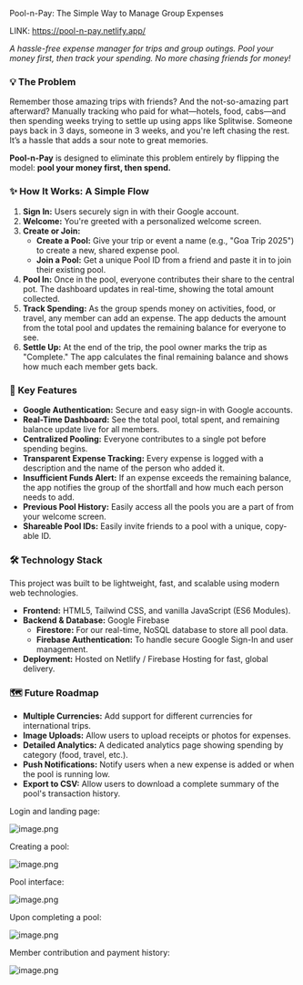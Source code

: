 
Pool-n-Pay: The Simple Way to Manage Group Expenses

LINK: https://pool-n-pay.netlify.app/


*A hassle-free expense manager for trips and group outings. Pool your money first, then track your spending. No more chasing friends for money!*

### 💡 The Problem

Remember those amazing trips with friends? And the not-so-amazing part afterward? Manually tracking who paid for what—hotels, food, cabs—and then spending weeks trying to settle up using apps like Splitwise. Someone pays back in 3 days, someone in 3 weeks, and you're left chasing the rest. It’s a hassle that adds a sour note to great memories.

**Pool-n-Pay** is designed to eliminate this problem entirely by flipping the model: **pool your money first, then spend.**

### ✨ How It Works: A Simple Flow

1. **Sign In:** Users securely sign in with their Google account.
2. **Welcome:** You're greeted with a personalized welcome screen.
3. **Create or Join:**
    - **Create a Pool:** Give your trip or event a name (e.g., "Goa Trip 2025") to create a new, shared expense pool.
    - **Join a Pool:** Get a unique Pool ID from a friend and paste it in to join their existing pool.
4. **Pool In:** Once in the pool, everyone contributes their share to the central pot. The dashboard updates in real-time, showing the total amount collected.
5. **Track Spending:** As the group spends money on activities, food, or travel, any member can add an expense. The app deducts the amount from the total pool and updates the remaining balance for everyone to see.
6. **Settle Up:** At the end of the trip, the pool owner marks the trip as "Complete." The app calculates the final remaining balance and shows how much each member gets back.

### 🚀 Key Features

- **Google Authentication:** Secure and easy sign-in with Google accounts.
- **Real-Time Dashboard:** See the total pool, total spent, and remaining balance update live for all members.
- **Centralized Pooling:** Everyone contributes to a single pot before spending begins.
- **Transparent Expense Tracking:** Every expense is logged with a description and the name of the person who added it.
- **Insufficient Funds Alert:** If an expense exceeds the remaining balance, the app notifies the group of the shortfall and how much each person needs to add.
- **Previous Pool History:** Easily access all the pools you are a part of from your welcome screen.
- **Shareable Pool IDs:** Easily invite friends to a pool with a unique, copy-able ID.

### 🛠️ Technology Stack

This project was built to be lightweight, fast, and scalable using modern web technologies.

- **Frontend:** HTML5, Tailwind CSS, and vanilla JavaScript (ES6 Modules).
- **Backend & Database:** Google Firebase
    - **Firestore:** For our real-time, NoSQL database to store all pool data.
    - **Firebase Authentication:** To handle secure Google Sign-In and user management.
- **Deployment:** Hosted on Netlify / Firebase Hosting for fast, global delivery.

### 🗺️ Future Roadmap

- **Multiple Currencies:** Add support for different currencies for international trips.
- **Image Uploads:** Allow users to upload receipts or photos for expenses.
- **Detailed Analytics:** A dedicated analytics page showing spending by category (food, travel, etc.).
- **Push Notifications:** Notify users when a new expense is added or when the pool is running low.
- **Export to CSV:** Allow users to download a complete summary of the pool's transaction history.

Login and landing page:

![image.png](attachment:ff49f2a3-4f62-4741-9a97-35fe53235f88:image.png)

Creating a pool:

![image.png](attachment:d0aa69fb-8440-41e0-852a-151ad628ce37:image.png)

Pool interface:

![image.png](attachment:db482348-4c4d-4923-aa8b-f037644b9ad5:image.png)

Upon completing a pool:

![image.png](attachment:2d50be8b-58ca-41ba-be81-01aab1640b94:image.png)

Member contribution and payment history:

![image.png](attachment:6fab8ab4-0b51-4c02-918d-06555c27776a:image.png)
